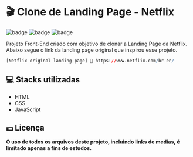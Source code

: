 # 🎬 Clone de Landing Page - Netflix

![badge](https://img.shields.io/badge/html5-%23E34F26.svg?style=for-the-badge&logo=html5&logoColor=white)
![badge](https://img.shields.io/badge/css3-%231572B6.svg?style=for-the-badge&logo=css3&logoColor=white)
![badge](https://img.shields.io/badge/javascript-%23323330.svg?style=for-the-badge&logo=javascript&logoColor=%23F7DF1E)

Projeto Front-End criado com objetivo de clonar a Landing Page da Netflix. Abaixo segue o link da landing page original que inspirou esse projeto.

```r
[Netflix original landing page] 🔗 https://www.netflix.com/br-en/
```

## 💻 Stacks utilizadas

-   HTML
-   CSS
-   JavaScript

## 💵 Licença

**O uso de todos os arquivos deste projeto, incluindo links de medias, é limitado apenas a fins de estudos.**
